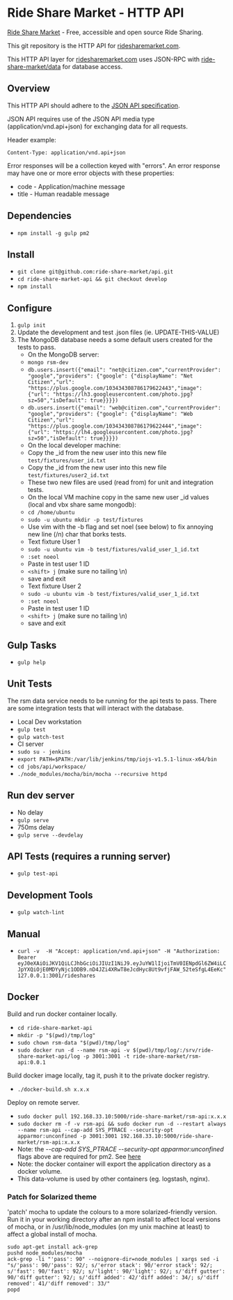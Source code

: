 # Ride Share Market - HTTP API

[Ride Share Market](https://ridesharemarket.com) - Free, accessible and open source Ride Sharing.

This git repository is the HTTP API for [ridesharemarket.com](https://ridesharemarket.com).

This HTTP API layer for [ridesharemarket.com](https://ridesharemarket.com) uses JSON-RPC with [ride-share-market/data](https://github.com/ride-share-market/data) for database access.

## Overview

This HTTP API should adhere to the [JSON API specification](http://jsonapi.org).

JSON API requires use of the JSON API media type (application/vnd.api+json) for exchanging data for all requests.

Header example:

`Content-Type: application/vnd.api+json`

Error responses will be a collection keyed with "errors".
An error response may have one or more error objects with these properties:
- code - Application/machine message
- title - Human readable message

## Dependencies

- `npm install -g gulp pm2`

## Install

- `git clone git@github.com:ride-share-market/api.git`
- `cd ride-share-market-api && git checkout develop`
- `npm install`

## Configure

1. `gulp init`
2. Update the development and test .json files (ie. UPDATE-THIS-VALUE)
3. The MongoDB database needs a some default users created for the tests to pass.
    - On the MongoDB server:
    - `mongo rsm-dev`
    - `db.users.insert({"email": "net@citizen.com","currentProvider": "google","providers": {"google": {"displayName": "Net Citizen","url": "https://plus.google.com/103434308786179622443","image": {"url": "https://lh3.googleusercontent.com/photo.jpg?sz=50","isDefault": true}}}})`
    - `db.users.insert({"email": "web@citizen.com","currentProvider": "google","providers": {"google": {"displayName": "Web Citizen","url": "https://plus.google.com/103434308786179622444","image": {"url": "https://lh4.googleusercontent.com/photo.jpg?sz=50","isDefault": true}}}})`
    - On the local developer machine:
    - Copy the _id from the new user into this new file `test/fixtures/user_id.txt`
    - Copy the _id from the new user into this new file `test/fixtures/user2_id.txt`
    - These two new files are used (read from) for unit and integration tests.
    - On the local VM machine copy in the same new user _id values (local and vbx share same mongodb):
    - `cd /home/ubuntu`
    - `sudo -u ubuntu mkdir -p test/fixtures`
    - Use vim with the -b flag and set noel (see below) to fix annoying new line (/n) char that borks tests.
    - Text fixture User 1
    - `sudo -u ubuntu vim -b test/fixtures/valid_user_1_id.txt`
    - `:set noeol`
    - Paste in test user 1 ID
    - `<shift> j` (make sure no tailing \n)
    - save and exit
    - Text fixture User 2
    - `sudo -u ubuntu vim -b test/fixtures/valid_user_1_id.txt`
    - `:set noeol`
    - Paste in test user 1 ID
    - `<shift> j` (make sure no tailing \n)    
    - save and exit
    
## Gulp Tasks

- `gulp help`

## Unit Tests

The rsm data service needs to be running for the api tests to pass.
There are some integration tests that will interact with the database.

- Local Dev workstation
- `gulp test`
- `gulp watch-test`
- CI server
- `sudo su - jenkins`
- `export PATH=$PATH:/var/lib/jenkins/tmp/iojs-v1.5.1-linux-x64/bin`
- `cd jobs/api/workspace/`
- `./node_modules/mocha/bin/mocha --recursive httpd`

## Run dev server

- No delay
- `gulp serve`
- 750ms delay
- `gulp serve --devdelay`
    

## API Tests (requires a running server)

- `gulp test-api`

## Development Tools

- `gulp watch-lint`

## Manual

- `curl -v  -H "Accept: application/vnd.api+json" -H "Authorization: Bearer eyJ0eXAiOiJKV1QiLCJhbGciOiJIUzI1NiJ9.eyJuYW1lIjoiTmV0IENpdGl6ZW4iLCJpYXQiOjE0MDYyNjc1ODB9.nD4JZi4XRwT8eJcdHyc8Ut9vfjFAW_52teSfgL4EeKc" 127.0.0.1:3001/rideshares`

## Docker

Build and run docker container locally.

- `cd ride-share-market-api`
- `mkdir -p "$(pwd)/tmp/log"`
- `sudo chown rsm-data "$(pwd)/tmp/log"`
- `sudo docker run -d --name rsm-api -v $(pwd)/tmp/log/:/srv/ride-share-market-api/log -p 3001:3001 -t ride-share-market/rsm-api:0.0.1`

Build docker image locally, tag it, push it to the private docker registry.
- `./docker-build.sh x.x.x`

Deploy on remote server.
- `sudo docker pull 192.168.33.10:5000/ride-share-market/rsm-api:x.x.x`
- `sudo docker rm -f -v rsm-api && sudo docker run -d --restart always --name rsm-api --cap-add SYS_PTRACE --security-opt apparmor:unconfined -p 3001:3001 192.168.33.10:5000/ride-share-market/rsm-api:x.x.x`
- Note: the *--cap-add SYS_PTRACE --security-opt apparmor:unconfined* flags above are required for pm2. See [here](https://github.com/Unitech/PM2/issues/1086)
- Note: the docker container will export the application directory as a docker volume.
- This data-volume is used by other containers (eg. logstash, nginx).


### Patch for Solarized theme

'patch' mocha to update the colours to a more solarized-friendly version. Run it in your working directory after an npm install to affect local versions of mocha, or in /usr/lib/node_modules (on my unix machine at least) to affect a global install of mocha.

    sudo apt-get install ack-grep
    pushd node_modules/mocha
    ack-grep -li "'pass': 90" --noignore-dir=node_modules | xargs sed -i "s/'pass': 90/'pass': 92/; s/'error stack': 90/'error stack': 92/; s/'fast': 90/'fast': 92/; s/'light': 90/'light': 92/; s/'diff gutter': 90/'diff gutter': 92/; s/'diff added': 42/'diff added': 34/; s/'diff removed': 41/'diff removed': 33/"
    popd
